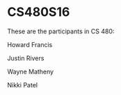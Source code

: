 CS480S16
========

These are the participants in CS 480:

Howard Francis

Justin Rivers

Wayne Matheny

Nikki Patel
